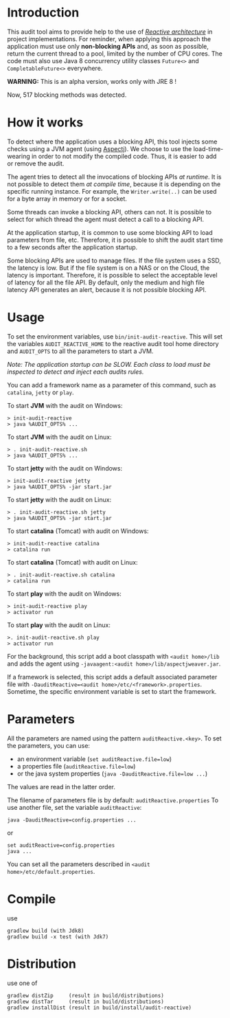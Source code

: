 # Introduction
This audit tool aims to provide help to the use of *[Reactive architecture](http://www.reactivemanifesto.org/)* in project implementations.
For reminder, when applying this approach the application must use only **non-blocking APIs** and,
as soon as possible, return the current thread to a pool, limited by the number of CPU cores.
The code must also use Java 8 concurrency utility classes `Future<>` and `CompletableFuture<>` everywhere.

**WARNING:** This is an alpha version, works only with JRE 8 !

Now, 517 blocking methods was detected.

# How it works
To detect where the application uses a blocking API, this tool injects some
checks using a JVM agent (using [Aspectj](https://www.eclipse.org/aspectj/)).
We choose to use the load-time-wearing in order to not modify the compiled code.
Thus, it is easier to add or remove the audit.

The agent tries to detect all the invocations of blocking APIs *at runtime*.
It is not possible to detect them *at compile time*, because it is
depending on the specific running instance. For example, the
`Writer.write(..)` can be used for a byte array in memory
or for a socket.

Some threads can invoke a blocking API, others can not. It is possible
to select for which thread the agent must detect a call to a blocking API.

At the application startup, it is common to use some blocking API to
load parameters from file, etc. Therefore, it is possible to shift the
audit start time to a few seconds after the application startup.

Some blocking APIs are used to manage files. If the file system uses a SSD,
the latency is low. But if the file system is on a NAS or on the Cloud,
the latency is important. Therefore, it is possible to select the
acceptable level of latency for all the file API. By default, only the
medium and high file latency API generates an alert, because it is not possible
blocking API.

# Usage
To set the environment variables, use `bin/init-audit-reactive`.
This will set the variables `AUDIT_REACTIVE_HOME` to the reactive audit tool home directory
and `AUDIT_OPTS` to all the parameters to start a JVM.

_Note: The application startup can be *SLOW*. Each class to load must be inspected
to *detect* and *inject* each audits rules._

You can add a framework name as a parameter of this command, such as
`catalina`, `jetty` or `play`.

To start **JVM** with the audit on Windows:

    > init-audit-reactive
    > java %AUDIT_OPTS% ...

To start **JVM** with the audit on Linux:

    > . init-audit-reactive.sh
    > java %AUDIT_OPTS% ...

To start **jetty** with the audit on Windows:

    > init-audit-reactive jetty
    > java %AUDIT_OPTS% -jar start.jar

To start **jetty** with the audit on Linux:

    > . init-audit-reactive.sh jetty
    > java %AUDIT_OPTS% -jar start.jar

To start **catalina** (Tomcat) with audit on Windows:

    > init-audit-reactive catalina
    > catalina run

To start **catalina** (Tomcat) with audit on Linux:

    > . init-audit-reactive.sh catalina
    > catalina run

To start **play** with the audit on Windows:

    > init-audit-reactive play
    > activator run

To start **play** with the audit on Linux:

    >. init-audit-reactive.sh play
    > activator run

For the background, this script add a boot classpath with `<audit home>/lib`
and adds the agent using `-javaagent:<audit home>/lib/aspectjweaver.jar`.

If a framework is selected, this script adds a default associated parameter file
with `-DauditReactive=<audit home>/etc/<framework>.properties`.
Sometime, the specific environment variable is set to start the framework.

# Parameters
All the parameters are named using the pattern `auditReactive.<key>`.
To set the parameters, you can use:

* an environment variable (`set auditReactive.file=low`)
* a properties file (`auditReactive.file=low`)
* or the java system properties (`java -DauditReactive.file=low ...`)

The values are read in the latter order.

The filename of parameters file is by default: `auditReactive.properties`
To use another file, set the variable `auditReactive`:

    java -DauditReactive=config.properties ...
    
or

    set auditReactive=config.properties
    java ...

You can set all the parameters described in `<audit home>/etc/default.properties`.

# Compile
use

    gradlew build (with Jdk8)
    gradlew build -x test (with Jdk7)

# Distribution
use one of

    gradlew distZip     (result in build/distributions)
    gradlew distTar     (result in build/distributions)
    gradlew installDist (result in build/install/audit-reactive)

